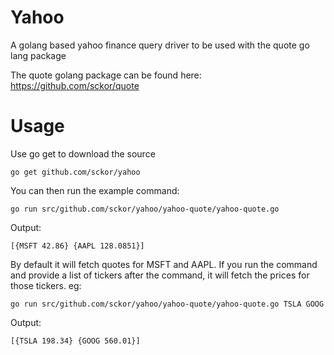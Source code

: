 # Yahoo
A golang based yahoo finance query driver to be used with the quote go lang package

The quote golang package can be found here: https://github.com/sckor/quote

# Usage
Use go get to download the source

```
go get github.com/sckor/yahoo
```

You can then run the example command:
```
go run src/github.com/sckor/yahoo/yahoo-quote/yahoo-quote.go
```

Output:
```
[{MSFT 42.86} {AAPL 128.0851}]
```

By default it will fetch quotes for MSFT and AAPL. If you run the command and provide a list of tickers after the command, it will 
fetch the prices for those tickers. eg:

```
go run src/github.com/sckor/yahoo/yahoo-quote/yahoo-quote.go TSLA GOOG
```

Output:
```
[{TSLA 198.34} {GOOG 560.01}]
```


